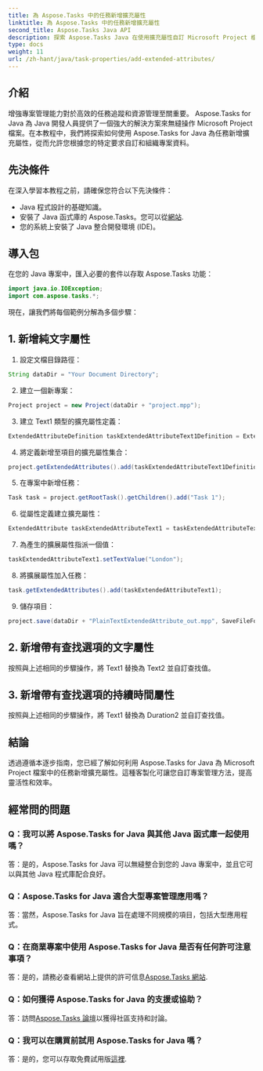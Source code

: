 ```yaml
---
title: 為 Aspose.Tasks 中的任務新增擴充屬性
linktitle: 為 Aspose.Tasks 中的任務新增擴充屬性
second_title: Aspose.Tasks Java API
description: 探索 Aspose.Tasks Java 在使用擴充屬性自訂 Microsoft Project 檔案方面的強大功能。輕鬆增強您的專案管理能力。
type: docs
weight: 11
url: /zh-hant/java/task-properties/add-extended-attributes/
---
```

## 介紹
增強專案管理能力對於高效的任務追蹤和資源管理至關重要。 Aspose.Tasks for Java 為 Java 開發人員提供了一個強大的解決方案來無縫操作 Microsoft Project 檔案。在本教程中，我們將探索如何使用 Aspose.Tasks for Java 為任務新增擴充屬性，從而允許您根據您的特定要求自訂和組織專案資料。
## 先決條件
在深入學習本教程之前，請確保您符合以下先決條件：
- Java 程式設計的基礎知識。
- 安裝了 Java 函式庫的 Aspose.Tasks。您可以從[網站](https://releases.aspose.com/tasks/java/).
- 您的系統上安裝了 Java 整合開發環境 (IDE)。
## 導入包
在您的 Java 專案中，匯入必要的套件以存取 Aspose.Tasks 功能：
```java
import java.io.IOException;
import com.aspose.tasks.*;
```
現在，讓我們將每個範例分解為多個步驟：
## 1. 新增純文字屬性
1. 設定文檔目錄路徑：
```java
String dataDir = "Your Document Directory";
```
2. 建立一個新專案：
```java
Project project = new Project(dataDir + "project.mpp");
```
3. 建立 Text1 類型的擴充屬性定義：
```java
ExtendedAttributeDefinition taskExtendedAttributeText1Definition = ExtendedAttributeDefinition.createTaskDefinition(CustomFieldType.Text, ExtendedAttributeTask.Text1, "Task City Name");
```
4. 將定義新增至項目的擴充屬性集合：
```java
project.getExtendedAttributes().add(taskExtendedAttributeText1Definition);
```
5. 在專案中新增任務：
```java
Task task = project.getRootTask().getChildren().add("Task 1");
```
6. 從屬性定義建立擴充屬性：
```java
ExtendedAttribute taskExtendedAttributeText1 = taskExtendedAttributeText1Definition.createExtendedAttribute();
```
7. 為產生的擴展屬性指派一個值：
```java
taskExtendedAttributeText1.setTextValue("London");
```
8. 將擴展屬性加入任務：
```java
task.getExtendedAttributes().add(taskExtendedAttributeText1);
```
9. 儲存項目：
```java
project.save(dataDir + "PlainTextExtendedAttribute_out.mpp", SaveFileFormat.Mpp);
```
## 2. 新增帶有查找選項的文字屬性
按照與上述相同的步驟操作，將 Text1 替換為 Text2 並自訂查找值。
## 3. 新增帶有查找選項的持續時間屬性
按照與上述相同的步驟操作，將 Text1 替換為 Duration2 並自訂查找值。
## 結論
透過遵循本逐步指南，您已經了解如何利用 Aspose.Tasks for Java 為 Microsoft Project 檔案中的任務新增擴充屬性。這種客製化可讓您自訂專案管理方法，提高靈活性和效率。
## 經常問的問題
### Q：我可以將 Aspose.Tasks for Java 與其他 Java 函式庫一起使用嗎？
答：是的，Aspose.Tasks for Java 可以無縫整合到您的 Java 專案中，並且它可以與其他 Java 程式庫配合良好。
### Q：Aspose.Tasks for Java 適合大型專案管理應用嗎？
答：當然，Aspose.Tasks for Java 旨在處理不同規模的項目，包括大型應用程式。
### Q：在商業專案中使用 Aspose.Tasks for Java 是否有任何許可注意事項？
答：是的，請務必查看網站上提供的許可信息[Aspose.Tasks 網站](https://purchase.aspose.com/buy).
### Q：如何獲得 Aspose.Tasks for Java 的支援或協助？
答：訪問[Aspose.Tasks 論壇](https://forum.aspose.com/c/tasks/15)以獲得社區支持和討論。
### Q：我可以在購買前試用 Aspose.Tasks for Java 嗎？
答：是的，您可以存取免費試用版[這裡](https://releases.aspose.com/).